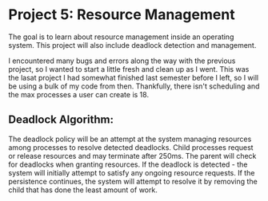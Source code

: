 # Project 5: Resource Management

The goal is to learn about resource management inside an operating system. This project will also include deadlock detection and management. 

I encountered many bugs and errors along the way with the previous project, so I wanted to start a little fresh and clean up as I went. This was the lasat project I had somewhat finished last semester before I left, so I will be using a bulk of my code from then. Thankfully, there isn't scheduling and the max processes a user can create is 18. 


## Deadlock Algorithm: 
The deadlock policy will be an attempt at the system managing resources among processes to resolve detected deadlocks. Child processes request or release resources and may terminate after 250ms. The parent will check for deadlocks when granting resources. If the deadlock is detected - the system will initially attempt to satisfy any ongoing resource requests. If the persistence continues, the system will attempt to resolve it by removing the child that has done the least amount of work. 
